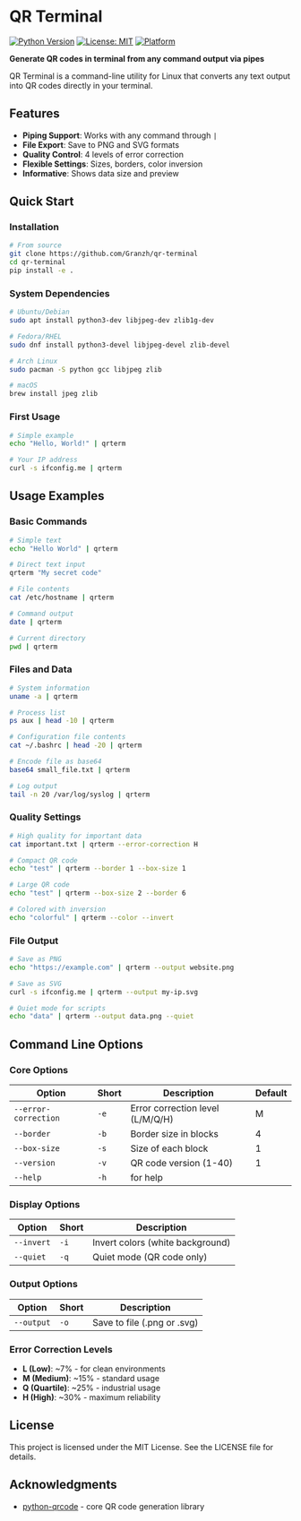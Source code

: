 #  QR Terminal

[![Python Version](https://img.shields.io/badge/python-3.6+-blue.svg)](https://python.org) [![License: MIT](https://img.shields.io/badge/License-MIT-yellow.svg)](https://opensource.org/licenses/MIT) [![Platform](https://img.shields.io/badge/platform-linux-blue?logo=linux&style=flat-square)](https://github.com/yourusername/qr-terminal)

**Generate QR codes in terminal from any command output via pipes**

QR Terminal is a command-line utility for Linux that converts any text output into QR codes directly in your terminal.

##  Features

-  **Piping Support**: Works with any command through `|`
-  **File Export**: Save to PNG and SVG formats
-  **Quality Control**: 4 levels of error correction
-  **Flexible Settings**: Sizes, borders, color inversion
-  **Informative**: Shows data size and preview

##  Quick Start

### Installation

```bash
# From source 
git clone https://github.com/Granzh/qr-terminal
cd qr-terminal
pip install -e .
```

### System Dependencies

```bash
# Ubuntu/Debian
sudo apt install python3-dev libjpeg-dev zlib1g-dev

# Fedora/RHEL
sudo dnf install python3-devel libjpeg-devel zlib-devel

# Arch Linux
sudo pacman -S python gcc libjpeg zlib

# macOS
brew install jpeg zlib
```

### First Usage

```bash
# Simple example
echo "Hello, World!" | qrterm

# Your IP address
curl -s ifconfig.me | qrterm
```

## Usage Examples

### Basic Commands

```bash
# Simple text
echo "Hello World" | qrterm

# Direct text input
qrterm "My secret code"

# File contents
cat /etc/hostname | qrterm

# Command output
date | qrterm

# Current directory
pwd | qrterm
```
### Files and Data

```bash
# System information
uname -a | qrterm

# Process list
ps aux | head -10 | qrterm

# Configuration file contents
cat ~/.bashrc | head -20 | qrterm

# Encode file as base64
base64 small_file.txt | qrterm

# Log output
tail -n 20 /var/log/syslog | qrterm
```

### Quality Settings

```bash
# High quality for important data
cat important.txt | qrterm --error-correction H

# Compact QR code
echo "test" | qrterm --border 1 --box-size 1

# Large QR code
echo "test" | qrterm --box-size 2 --border 6

# Colored with inversion
echo "colorful" | qrterm --color --invert
```

### File Output

```bash
# Save as PNG
echo "https://example.com" | qrterm --output website.png

# Save as SVG
curl -s ifconfig.me | qrterm --output my-ip.svg

# Quiet mode for scripts
echo "data" | qrterm --output data.png --quiet
```

##  Command Line Options

### Core Options

| Option               | Short | Description                      | Default |
| -------------------- | ----- | -------------------------------- | ------- |
| `--error-correction` | `-e`  | Error correction level (L/M/Q/H) | M       |
| `--border`           | `-b`  | Border size in blocks            | 4       |
| `--box-size`         | `-s`  | Size of each block               | 1       |
| `--version`          | `-v`  | QR code version (1-40)           | 1       |
| `--help`             | `-h`  | for help                         |         |

### Display Options

| Option     | Short | Description                      |
| ---------- | ----- | -------------------------------- |
| `--invert` | `-i`  | Invert colors (white background) |
| `--quiet`  | `-q`  | Quiet mode (QR code only)        |

### Output Options

|Option|Short|Description|
|---|---|---|
|`--output`|`-o`|Save to file (.png or .svg)|

### Error Correction Levels

- **L (Low)**: ~7% - for clean environments
- **M (Medium)**: ~15% - standard usage
- **Q (Quartile)**: ~25% - industrial usage
- **H (High)**: ~30% - maximum reliability

## License

This project is licensed under the MIT License. See the LICENSE file for details.

##  Acknowledgments

- [python-qrcode](https://github.com/lincolnloop/python-qrcode) - core QR code generation library